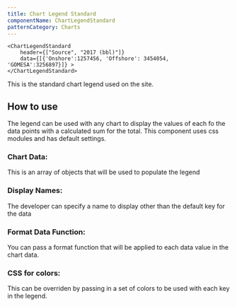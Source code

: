 ```yaml
---
title: Chart Legend Standard
componentName: ChartLegendStandard
patternCategory: Charts
---
```


```
<ChartLegendStandard 
	header={["Source", "2017 (bbl)"]} 
	data={[{'Onshore':1257456, 'Offshore': 3454054, 'GOMESA':3256897}]} >
</ChartLegendStandard>
```

This is the standard chart legend used on the site. 

## How to use

The legend can be used with any chart to display the values of each fo the data points with a calculated sum for the total. This component uses css modules and has default settings. 

### Chart Data:
This is an array of objects that will be used to populate the legend

### Display Names: 
The developer can specify a name to display other than the default key for the data

### Format Data Function:
You can pass a format function that will be applied to each data value in the chart data.

### CSS for colors:
This can be overriden by passing in a set of colors to be used with each key in the legend. 

